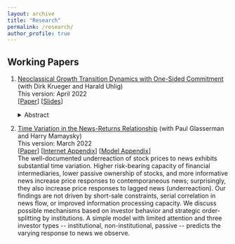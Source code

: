 ```yaml
---
layout: archive
title: "Research"
permalink: /research/
author_profile: true
---
```


## Working Papers

1. [Neoclassical Growth Transition Dynamics with One-Sided Commitment](../files/Krueger_Li_Uhlig_paper_20220401.pdf) (with Dirk Krueger and Harald Uhlig)  
   This version: April 2022  
   \[[Paper](../files/Krueger_Li_Uhlig_paper_20220401.pdf)\] \[[Slides](../files/Krueger_Li_Uhlig_slides_20220401.pdf)\]
   <details><summary>Abstract</summary>
   <p>
   This paper characterizes the transition dynamics of a continuous-time neoclassical production economy with capital accumulation in which households face idiosyncratic income risk. Insurance companies operating in perfectly competitive markets offer long-term insurance contracts and can commit to future contractual obligations, whereas households cannot. Therefore the equilibrium features imperfect insurance and a non-degenerate cross-sectional consumption distribution. When household labor productivity takes two values, one of which is zero, and the utility function is logarithmic, we show that the transition dynamics induced by unexpected positive or negative technology shocks, including the evolution of the consumption distribution, can be calculated in closed form, as long as the initial deviation from the steady state is not too large. This is in contrast to both the standard representative agent neoclassical growth model as well as Bewley (1986) style models with uninsurable idiosyncratic income risk.  Thus the paper provides an analytically tractable alternative to the standard incomplete markets general equilibrium model developed in Aiyagari (1994) by retaining its physical structure, but substituting the assumed incomplete asset markets structure with one in which limits to consumption insurance emerge endogenously, as in the macroeconomic literature on limited commitment.
   </p>
   </details>

2. [Time Variation in the News-Returns Relationship](https://papers.ssrn.com/sol3/papers.cfm?abstract_id=3420981) (with Paul Glasserman and Harry Mamaysky)  
   This version: March 2022  
   \[[Paper](https://papers.ssrn.com/sol3/papers.cfm?abstract_id=3420981)\] \[[Internet Appendix](../files/Glasserman_Li_Mamaysky_internet_appendix_20220314.pdf)\] \[[Model Appendix](../files/Glasserman_Li_Mamaysky_model_20220314.pdf)\]   
   The well-documented underreaction of stock prices to news exhibits substantial time variation. Higher risk-bearing capacity of financial intermediaries, lower passive ownership of stocks, and more informative news increase price responses to contemporaneous news; surprisingly, they also increase price responses to lagged news (underreaction). Our findings are not driven by short-sale constraints, serial correlation in news flow, or improved information processing capacity. We discuss possible mechanisms based on investor behavior and strategic order-splitting by institutions. A simple model with limited attention and three investor types -- institutional, non-institutional, passive -- predicts the varying response to news we observe.  
   
